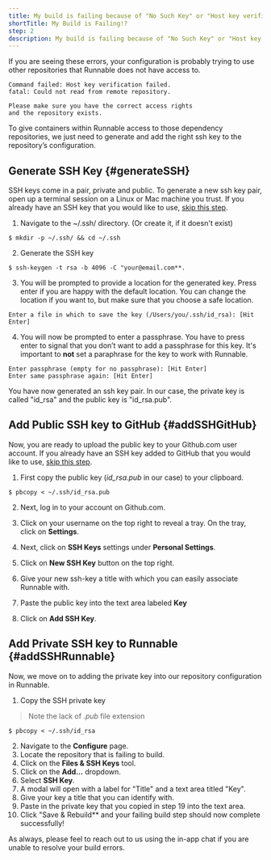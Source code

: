 ```yaml
---
title: My build is failing because of "No Such Key" or "Host key verification failed". What do I do?
shortTitle: My Build is Failing!?
step: 2
description: My build is failing because of "No Such Key" or "Host key verification failed". What do I do?
---
```


If you are seeing these errors, your configuration is probably trying to use other repositories that Runnable does not have access to.
```
Command failed: Host key verification failed.
fatal: Could not read from remote repository.

Please make sure you have the correct access rights
and the repository exists.
```

To give containers within Runnable access to those dependency repositories, we just need to generate and add the right ssh key to the repository’s configuration.
 
## Generate SSH Key {#generateSSH}

SSH keys come in a pair, private and public. To generate a new ssh key pair, open up a terminal session on a Linux or Mac machine you trust. If you already have an SSH key that you would like to use, [skip this step](#addSSHGitHub).

1. Navigate to the ~/.ssh/ directory. (Or create it, if it doesn't exist)
  
  `$ mkdir -p ~/.ssh/ && cd ~/.ssh`

2. Generate the SSH key
  
  `$ ssh-keygen -t rsa -b 4096 -C "your@email.com**.`

3. You will be prompted to provide a location for the generated key. Press enter if you are happy with the default location. You can change the location if you want to, but make sure that you choose a safe location.

  `Enter a file in which to save the key (/Users/you/.ssh/id_rsa): [Hit Enter]`

4. You will now be prompted to enter a passphrase. You have to press enter to signal that you don’t want to add a passphrase for this key. It's important to **not** set a paraphrase for the key to work with Runnable.

  ```
  Enter passphrase (empty for no passphrase): [Hit Enter]
  Enter same passphrase again: [Hit Enter]
  ```

You have now generated an ssh key pair. In our case, the private key is called  "id_rsa" and the public key is "id_rsa.pub".

## Add Public SSH key to GitHub {#addSSHGitHub}

Now, you are ready to upload the public key to your Github.com user account. If you already have an SSH key added to GitHub that you would like to use, [skip this step](#addSSHRunnable).

1. First copy the public key (*id_rsa.pub* in our case) to your clipboard.

  `$ pbcopy < ~/.ssh/id_rsa.pub`

2. Next, log in to your account on Github.com.

3. Click on your username on the top right to reveal a tray. On the tray, click on **Settings**.  

4. Next, click on **SSH Keys** settings under **Personal Settings**.

5. Click on **New SSH Key** button on the top right. 

6. Give your new ssh-key a title with which you can easily associate Runnable with.

7. Paste the public key into the text area labeled **Key**

8. Click on **Add SSH Key**.

## Add Private SSH key to Runnable {#addSSHRunnable}

Now, we move on to adding the private key into our repository configuration in Runnable.

1. Copy the SSH private key
  > Note the lack of *.pub* file extension

  `$ pbcopy < ~/.ssh/id_rsa`

2. Navigate to the **Configure** page.
3. Locate the repository that is failing to build.
4. Click on the **Files & SSH Keys** tool.
5. Click on the **Add…** dropdown.
6. Select **SSH Key**.
7. A modal will open with a label for "Title" and a text area titled "Key".
8. Give your key a title that you can identify with.
9. Paste in the private key that you copied in step 19 into the text area.
10. Click "Save & Rebuild** and your failing build step should now complete successfully!

As always, please feel to reach out to us using the in-app chat if you are unable to resolve your build errors. 
